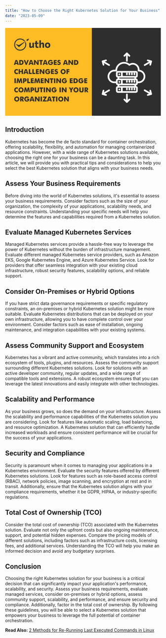 ```yaml
---
title: "How to Choose the Right Kubernetes Solution for Your Business"
date: "2023-05-09"
---
```


![](images/Advantages-and-challenges-of-implementing-edge-computing-in-your-organization-1.jpg)

## **Introduction**

Kubernetes has become the de facto standard for container orchestration, offering scalability, flexibility, and automation for managing containerized applications. However, with a wide range of Kubernetes solutions available, choosing the right one for your business can be a daunting task. In this article, we will provide you with practical tips and considerations to help you select the best Kubernetes solution that aligns with your business needs.

## **Assess Your Business Requirements**

Before diving into the world of Kubernetes solutions, it's essential to assess your business requirements. Consider factors such as the size of your organization, the complexity of your applications, scalability needs, and resource constraints. Understanding your specific needs will help you determine the features and capabilities required from a Kubernetes solution.

## **Evaluate Managed Kubernetes Services**

Managed Kubernetes services provide a hassle-free way to leverage the power of Kubernetes without the burden of infrastructure management. Evaluate different managed Kubernetes service providers, such as Amazon EKS, Google Kubernetes Engine, and Azure Kubernetes Service. Look for providers that offer seamless integration with your existing cloud infrastructure, robust security features, scalability options, and reliable support.

## **Consider On-Premises or Hybrid Options**

If you have strict data governance requirements or specific regulatory constraints, an on-premises or hybrid Kubernetes solution might be more suitable. Evaluate Kubernetes distributions that can be deployed on your own infrastructure, allowing you to have complete control over your environment. Consider factors such as ease of installation, ongoing maintenance, and integration capabilities with your existing systems.

## **Assess Community Support and Ecosystem**

Kubernetes has a vibrant and active community, which translates into a rich ecosystem of tools, plugins, and resources. Assess the community support surrounding different Kubernetes solutions. Look for solutions with an active developer community, regular updates, and a wide range of compatible tools and extensions. A robust ecosystem ensures that you can leverage the latest innovations and easily integrate with other technologies.

## **Scalability and Performance**

As your business grows, so does the demand on your infrastructure. Assess the scalability and performance capabilities of the Kubernetes solution you are considering. Look for features like automatic scaling, load balancing, and resource optimization. A Kubernetes solution that can efficiently handle increased workloads and ensure consistent performance will be crucial for the success of your applications.

## **Security and Compliance**

Security is paramount when it comes to managing your applications in a Kubernetes environment. Evaluate the security features offered by different Kubernetes solutions. Look for features such as role-based access control (RBAC), network policies, image scanning, and encryption at rest and in transit. Additionally, ensure that the Kubernetes solution aligns with your compliance requirements, whether it be GDPR, HIPAA, or industry-specific regulations.

## **Total Cost of Ownership (TCO)**

Consider the total cost of ownership (TCO) associated with the Kubernetes solution. Evaluate not only the upfront costs but also ongoing maintenance, support, and potential hidden expenses. Compare the pricing models of different solutions, including factors such as infrastructure costs, licensing fees, and additional services. Understanding the TCO will help you make an informed decision and avoid any budgetary surprises.

## **Conclusion**

Choosing the right Kubernetes solution for your business is a critical decision that can significantly impact your application's performance, scalability, and security. Assess your business requirements, evaluate managed services, consider on-premises or hybrid options, assess community support, scalability, and performance, and ensure security and compliance. Additionally, factor in the total cost of ownership. By following these guidelines, you will be able to select a Kubernetes solution that empowers your business to leverage the full potential of container orchestration.

**Read Also:** [2 Methods for Re-Running Last Executed Commands in Linux](https://utho.com/docs/tutorial/2-methods-for-re-running-last-executed-commands-in-linux/)
